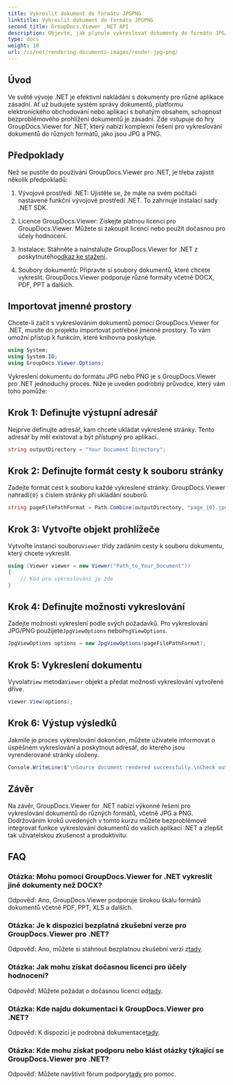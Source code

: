 ```yaml
---
title: Vykreslit dokument do formátu JPGPNG
linktitle: Vykreslit dokument do formátu JPGPNG
second_title: GroupDocs.Viewer .NET API
description: Objevte, jak plynule vykreslovat dokumenty do formátu JPG/PNG v .NET pomocí GroupDocs.Viewer pro lepší uživatelský zážitek a produktivitu.
type: docs
weight: 10
url: /cs/net/rendering-documents-images/render-jpg-png/
---
```

## Úvod

Ve světě vývoje .NET je efektivní nakládání s dokumenty pro různé aplikace zásadní. Ať už budujete systém správy dokumentů, platformu elektronického obchodování nebo aplikaci s bohatým obsahem, schopnost bezproblémového prohlížení dokumentů je zásadní. Zde vstupuje do hry GroupDocs.Viewer for .NET, který nabízí komplexní řešení pro vykreslování dokumentů do různých formátů, jako jsou JPG a PNG.

## Předpoklady

Než se pustíte do používání GroupDocs.Viewer pro .NET, je třeba zajistit několik předpokladů:

1. Vývojové prostředí .NET: Ujistěte se, že máte na svém počítači nastavené funkční vývojové prostředí .NET. To zahrnuje instalaci sady .NET SDK.

2. Licence GroupDocs.Viewer: Získejte platnou licenci pro GroupDocs.Viewer. Můžete si zakoupit licenci nebo použít dočasnou pro účely hodnocení.

3.  Instalace: Stáhněte a nainstalujte GroupDocs.Viewer for .NET z poskytnutého[odkaz ke stažení](https://releases.groupdocs.com/viewer/net/).

4. Soubory dokumentů: Připravte si soubory dokumentů, které chcete vykreslit. GroupDocs.Viewer podporuje různé formáty včetně DOCX, PDF, PPT a dalších.

## Importovat jmenné prostory

Chcete-li začít s vykreslováním dokumentů pomocí GroupDocs.Viewer for .NET, musíte do projektu importovat potřebné jmenné prostory. To vám umožní přístup k funkcím, které knihovna poskytuje.

```csharp
using System;
using System.IO;
using GroupDocs.Viewer.Options;
```

Vykreslení dokumentu do formátu JPG nebo PNG je s GroupDocs.Viewer pro .NET jednoduchý proces. Níže je uveden podrobný průvodce, který vám toho pomůže:

## Krok 1: Definujte výstupní adresář

Nejprve definujte adresář, kam chcete ukládat vykreslené stránky. Tento adresář by měl existovat a být přístupný pro aplikaci.

```csharp
string outputDirectory = "Your Document Directory";
```

## Krok 2: Definujte formát cesty k souboru stránky

 Zadejte formát cest k souboru každé vykreslené stránky. GroupDocs.Viewer nahradí`{0}` s číslem stránky při ukládání souborů.

```csharp
string pageFilePathFormat = Path.Combine(outputDirectory, "page_{0}.jpg");
```

## Krok 3: Vytvořte objekt prohlížeče

 Vytvořte instanci souboru`Viewer` třídy zadáním cesty k souboru dokumentu, který chcete vykreslit.

```csharp
using (Viewer viewer = new Viewer("Path_to_Your_Document"))
{
    // Kód pro vykreslování je zde
}
```

## Krok 4: Definujte možnosti vykreslování

Zadejte možnosti vykreslení podle svých požadavků. Pro vykreslování JPG/PNG použijete`JpgViewOptions` nebo`PngViewOptions`.

```csharp
JpgViewOptions options = new JpgViewOptions(pageFilePathFormat);
```

## Krok 5: Vykreslení dokumentu

 Vyvolat`View` metoda`Viewer` objekt a předat možnosti vykreslování vytvořené dříve.

```csharp
viewer.View(options);
```

## Krok 6: Výstup výsledků

Jakmile je proces vykreslování dokončen, můžete uživatele informovat o úspěšném vykreslování a poskytnout adresář, do kterého jsou vyrenderované stránky uloženy.

```csharp
Console.WriteLine($"\nSource document rendered successfully.\nCheck output in {outputDirectory}.");
```

## Závěr

Na závěr, GroupDocs.Viewer for .NET nabízí výkonné řešení pro vykreslování dokumentů do různých formátů, včetně JPG a PNG. Dodržováním kroků uvedených v tomto kurzu můžete bezproblémově integrovat funkce vykreslování dokumentů do vašich aplikací .NET a zlepšit tak uživatelskou zkušenost a produktivitu.

## FAQ

### Otázka: Mohu pomocí GroupDocs.Viewer for .NET vykreslit jiné dokumenty než DOCX?

Odpověď: Ano, GroupDocs.Viewer podporuje širokou škálu formátů dokumentů včetně PDF, PPT, XLS a dalších.

### Otázka: Je k dispozici bezplatná zkušební verze pro GroupDocs.Viewer pro .NET?

 Odpověď: Ano, můžete si stáhnout bezplatnou zkušební verzi z[tady](https://releases.groupdocs.com/).

### Otázka: Jak mohu získat dočasnou licenci pro účely hodnocení?

Odpověď: Můžete požádat o dočasnou licenci od[tady](https://purchase.groupdocs.com/temporary-license/).

### Otázka: Kde najdu dokumentaci k GroupDocs.Viewer pro .NET?

 Odpověď: K dispozici je podrobná dokumentace[tady](https://reference.groupdocs.com/viewer/net/).

### Otázka: Kde mohu získat podporu nebo klást otázky týkající se GroupDocs.Viewer pro .NET?

 Odpověď: Můžete navštívit fórum podpory[tady](https://forum.groupdocs.com/c/viewer/9) pro pomoc.
